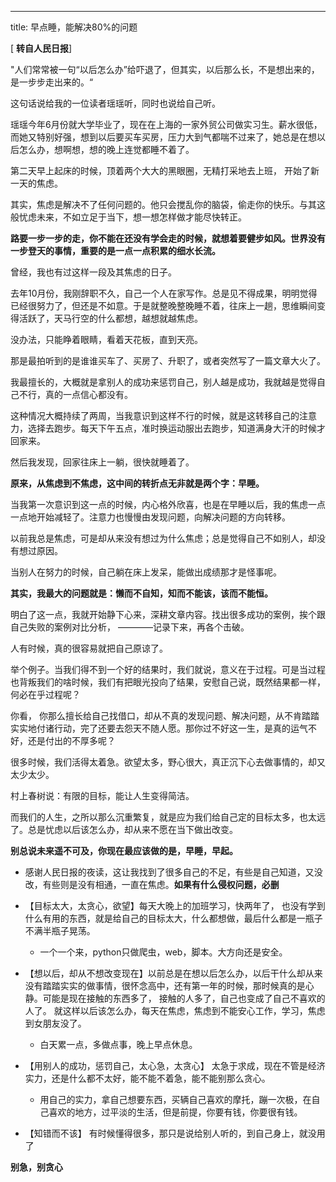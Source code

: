 ---
title: 早点睡，能解决80%的问题


[ **转自人民日报**]


"人们常常被一句“以后怎么办”给吓退了，但其实，以后那么长，不是想出来的，是一步步走出来的。“

这句话说给我的一位读者瑶瑶听，同时也说给自己听。

瑶瑶今年6月份就大学毕业了，现在在上海的一家外贸公司做实习生。薪水很低，而她又特别好强，想到以后要买车买房，压力大到气都喘不过来了，她总是在想以后怎么办，想啊想，想的晚上连觉都睡不着了。

第二天早上起床的时候，顶着两个大大的黑眼圈，无精打采地去上班， 开始了新一天的焦虑。

其实，焦虑是解决不了任何问题的。他只会搅乱你的脑袋，偷走你的快乐。与其这般忧虑未来，不如立足于当下，想一想怎样做才能尽快转正。

**路要一步一步的走，你不能在还没有学会走的时候，就想着要健步如风。世界没有一步登天的事情，重要的是一点一点积累的细水长流。**

曾经，我也有过这样一段及其焦虑的日子。

去年10月份，我刚辞职不久，自己一个人在家写作。总是见不得成果，明明觉得已经很努力了，但还是不如意。于是就整晚整晚睡不着，往床上一趟，思维瞬间变得活跃了，天马行空的什么都想，越想就越焦虑。

没办法，只能睁着眼睛，看着天花板，直到天亮。

那是最拍听到的是谁谁买车了、买房了、升职了，或者突然写了一篇文章大火了。

我最擅长的，大概就是拿别人的成功来惩罚自己，别人越是成功，我就越是觉得自己不行，真的一点信心都没有。

这种情况大概持续了两周，当我意识到这样不行的时候，就是这转移自己的注意力，选择去跑步。每天下午五点，准时换运动服出去跑步，知道满身大汗的时候才回家来。

然后我发现，回家往床上一躺，很快就睡着了。


**原来，从焦虑到不焦虑，这中间的转折点无非就是两个字：早睡。**

当我第一次意识到这一点的时候，内心格外欣喜，也是在早睡以后，我的焦虑一点一点地开始减轻了。注意力也慢慢由发现问题，向解决问题的方向转移。

以前我总是焦虑，可是却从来没有想过为什么焦虑；总是觉得自己不如别人，却没有想过原因。

当别人在努力的时候，自己躺在床上发呆，能做出成绩那才是怪事呢。

**其实，我最大的问题就是：懒而不自知，知而不能该，该而不能恒。**

明白了这一点，我就开始静下心来，深耕文章内容。找出很多成功的案例，挨个跟自己失败的案例对比分析， ————记录下来，再各个击破。

人有时候，真的很容易就把自己原谅了。

举个例子。当我们得不到一个好的结果时，我们就说，意义在于过程。可是当过程也背叛我们的啥时候，我们有把眼光投向了结果，安慰自己说，既然结果都一样，何必在乎过程呢？

你看， 你那么擅长给自己找借口，却从不真的发现问题、解决问题，从不肯踏踏实实地付诸行动，完了还要去怨天不随人愿。那你过不好这一生，是真的运气不好，还是付出的不厚多呢？

很多时候，我们活得太着急。欲望太多，野心很大，真正沉下心去做事情的，却又太少太少。

村上春树说：有限的目标，能让人生变得简洁。

而我们的人生，之所以那么沉重繁复，就是应为我们给自己定的目标太多，也太远了。总是忧虑以后该怎么办，却从来不愿在当下做出改变。

**别总说未来遥不可及，你现在最应该做的是，早睡，早起。**



- 感谢人民日报的夜读，这让我找到了很多自己的不足，有些是自己知道，又没改，有些则是没有相通，一直在焦虑。**如果有什么侵权问题，必删**




+ 【目标太大，太贪心，欲望】每天大晚上的加班学习，快两年了， 也没有学到什么有用的东西，就是给自己的目标太大，什么都想做，最后什么都是一瓶子不满半瓶子晃荡。
    + 一个一个来，python只做爬虫，web，脚本。大方向还是安全。

+ 【想以后，却从不想改变现在】以前总是在想以后怎么办，以后干什么却从来没有踏踏实实的做事情，很怀念高中，还有第一年的时候，那时候真的是心静。可能是现在接触的东西多了， 接触的人多了，自己也变成了自己不喜欢的人了。 就这样以后该怎么办，每天在焦虑，焦虑到不能安心工作，学习，焦虑到女朋友没了。
    + 白天累一点，多做点事，晚上早点休息。

+ 【用别人的成功，惩罚自己，太心急，太贪心】 太急于求成，现在不管是经济实力，还是什么都不太好，能不能不着急，能不能别那么贪心。
    + 用自己的实力，拿自己想要东西，买辆自己喜欢的摩托，蹦一次极，在自己喜欢的地方，过平淡的生活，但是前提，你要有钱，你要很有钱。

+ 【知错而不该】 有时候懂得很多，那只是说给别人听的，到自己身上，就没用了


**别急，别贪心**